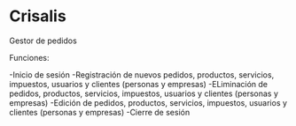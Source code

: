 # Crisalis
Gestor de pedidos

Funciones:

-Inicio de sesión
-Registración de nuevos pedidos, productos, servicios, impuestos, usuarios y clientes (personas y empresas)
-ELiminación de pedidos, productos, servicios, impuestos, usuarios y clientes (personas y empresas)
-Edición de pedidos, productos, servicios, impuestos, usuarios y clientes (personas y empresas)
-Cierre de sesión
